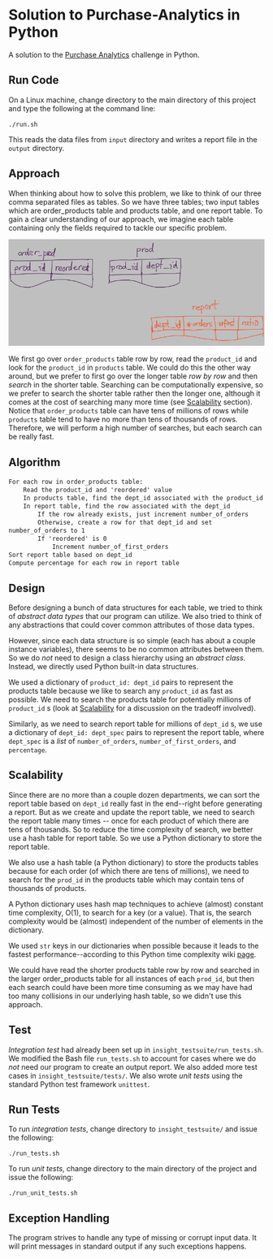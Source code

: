 # Solution to Purchase-Analytics in Python

A solution to the [Purchase Analytics](https://github.com/InsightDataScience/Purchase-Analytics) challenge in Python.

## Run Code

On a Linux machine, change directory to the main directory of this project and type the following at the command line:

    ./run.sh
	
This reads the data files from `input` directory and writes a report file in the `output` directory.

## Approach

When thinking about how to solve this problem, we like to think of our three comma separated files as tables.  So we have three tables;  two input tables which are order_products table and products table, and one report table.  To gain a clear understanding of our approach, we imagine each table containing only the fields required to tackle our specific problem. 

![three tables](tables.png)

We first go over `order_products` table row by row, read the `product_id` and look for the `product_id` in `products` table.  We could do this the other way around, but we prefer to first go over the longer table *row by row* and then *search* in the shorter table.  Searching can be computationally expensive, so we prefer to search the shorter table rather then the longer one, although it comes at the cost of searching many more time (see [Scalability](README.md#scalability) section).  Notice that `order_products` table can have tens of millions of rows while `products` table tend to have no more than tens of thousands of rows.  Therefore, we will perform a high number of searches, but each search can be really fast.

## Algorithm

    For each row in order_products table:
        Read the product_id and 'reordered' value
        In products table, find the dept_id associated with the product_id
        In report table, find the row associated with the dept_id
            If the row already exists, just increment number_of_orders
            Otherwise, create a row for that dept_id and set number_of_orders to 1
            If 'reordered' is 0
                Increment number_of_first_orders
    Sort report table based on dept_id
    Compute percentage for each row in report table

## Design

Before designing a bunch of data structures for each table, we tried to think of *abstract data types* that our program can utilize.  We also tried to think of any abstractions that could cover common attributes of those data types.

However, since each data structure is so simple (each has about a couple instance variables), there seems to be no common attributes between them.  So we do *not* need to design a class hierarchy using an *abstract class*.  Instead, we directly used Python built-in data structures.

We used a dictionary of `product_id: dept_id` pairs to represent the products table because we like to search any `product_id` as fast as possible.  We need to search the products table for potentially millions of `product_id` s (look at [Scalability](README.md#scalability) for a discussion on the tradeoff involved).

Similarly, as we need to search report table for millions of `dept_id` s, we use a dictionary of `dept_id: dept_spec` pairs to represent the report table, where `dept_spec` is a *list* of `number_of_orders`, `number_of_first_orders`, and `percentage`.

## Scalability

Since there are no more than a couple dozen departments, we can sort the report table based on `dept_id` really fast in the end--right before generating a report.  But as we create and update the report table, we need to search the report table many times -- once for each product of which there are tens of thousands.  So to reduce the time complexity of search, we better use a hash table for report table.  So we use a Python dictionary to store the report table.

We also use a hash table (a Python dictionary) to store the products tables because for each order (of which there are tens of millions), we need to search for the `prod_id` in the products table which may contain tens of thousands of products.

A Python dictionary uses hash map techniques to achieve (almost) constant time complexity, O(1), to search for a key (or a value).  That is, the search complexity would be (almost) independent of the number of elements in the dictionary.

We used `str` keys in our dictionaries when possible because it leads to the fastest performance--according to this Python time complexity wiki [page](https://wiki.python.org/moin/TimeComplexity).

We could have read the shorter products table row by row and searched in the larger order_products table for all instances of each `prod_id`, but then each search could have been more time consuming as we may have had too many collisions in our underlying hash table, so we didn't use this approach.

## Test

*Integration test* had already been set up in `insight_testsuite/run_tests.sh`.  We modified the Bash file `run_tests.sh` to account for cases where we do *not* need our program to create an output report.  We also added more test cases in `insight_testsuite/tests/`.  We also wrote *unit tests* using the standard Python test framework `unittest`.

## Run Tests

To run *integration tests*, change directory to `insight_testsuite/` and issue the following:

    ./run_tests.sh

To run *unit tests*, change directory to the main directory of the project and issue the following:

    ./run_unit_tests.sh

## Exception Handling

The program strives to handle any type of missing or corrupt input data.  It will print messages in standard output if any such exceptions happens.
